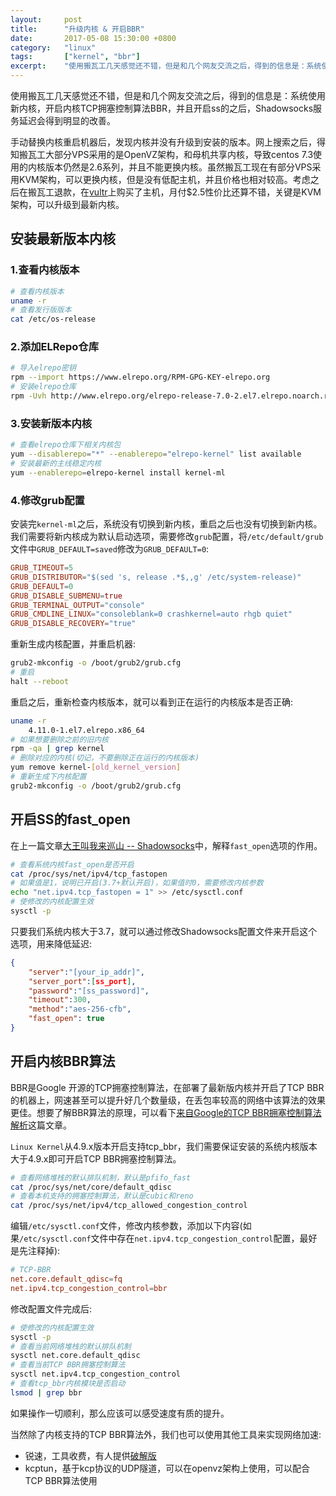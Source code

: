 ```yaml
---
layout:     post
title:      "升级内核 & 开启BBR"
date:       2017-05-08 15:30:00 +0800
category:   "linux"
tags:       ["kernel", "bbr"]
excerpt:    "使用搬瓦工几天感觉还不错，但是和几个网友交流之后，得到的信息是：系统使用新内核，开启内核TCP拥塞控制算法BBR，并且开启ss的之后，Shadowsocks服务延迟会得到明显的改善。"
---
```


使用搬瓦工几天感觉还不错，但是和几个网友交流之后，得到的信息是：系统使用新内核，开启内核TCP拥塞控制算法BBR，并且开启ss的之后，Shadowsocks服务延迟会得到明显的改善。

手动替换内核重启机器后，发现内核并没有升级到安装的版本。网上搜索之后，得知搬瓦工大部分VPS采用的是OpenVZ架构，和母机共享内核，导致centos 7.3使用的内核版本仍然是2.6系列，并且不能更换内核。虽然搬瓦工现在有部分VPS采用KVM架构，可以更换内核，但是没有低配主机，并且价格也相对较高。考虑之后在搬瓦工退款，在[vultr](https://www.vultr.com)上购买了主机，月付$2.5性价比还算不错，关键是KVM架构，可以升级到最新内核。

## 安装最新版本内核

### 1.查看内核版本

```bash
# 查看内核版本
uname -r
# 查看发行版版本
cat /etc/os-release
```

### 2.添加ELRepo仓库

```bash
# 导入elrepo密钥
rpm --import https://www.elrepo.org/RPM-GPG-KEY-elrepo.org
# 安装elrepo仓库
rpm -Uvh http://www.elrepo.org/elrepo-release-7.0-2.el7.elrepo.noarch.rpm
```

### 3.安装新版本内核

```bash
# 查看elrepo仓库下相关内核包
yum --disablerepo="*" --enablerepo="elrepo-kernel" list available
# 安装最新的主线稳定内核
yum --enablerepo=elrepo-kernel install kernel-ml
```

### 4.修改grub配置

安装完`kernel-ml`之后，系统没有切换到新内核，重启之后也没有切换到新内核。我们需要将新内核成为默认启动选项，需要修改`grub`配置，将`/etc/default/grub`文件中`GRUB_DEFAULT=saved`修改为`GRUB_DEFAULT=0`:

```conf
GRUB_TIMEOUT=5
GRUB_DISTRIBUTOR="$(sed 's, release .*$,,g' /etc/system-release)"
GRUB_DEFAULT=0
GRUB_DISABLE_SUBMENU=true
GRUB_TERMINAL_OUTPUT="console"
GRUB_CMDLINE_LINUX="consoleblank=0 crashkernel=auto rhgb quiet"
GRUB_DISABLE_RECOVERY="true"
```

重新生成内核配置，并重启机器:

```bash
grub2-mkconfig -o /boot/grub2/grub.cfg
# 重启
halt --reboot
```

重启之后，重新检查内核版本，就可以看到正在运行的内核版本是否正确:

```bash
uname -r
    4.11.0-1.el7.elrepo.x86_64
# 如果想要删除之前的旧内核
rpm -qa | grep kernel
# 删除对应的内核(切记，不要删除正在运行的内核版本)
yum remove kernel-[old_kernel_version]
# 重新生成下内核配置
grub2-mkconfig -o /boot/grub2/grub.cfg
```

## 开启SS的fast_open

在上一篇文章[大王叫我来巡山 -- Shadowsocks](/2017/05/06/shadowsocks-tutorial/)中，解释`fast_open`选项的作用。

```bash
# 查看系统内核fast_open是否开启
cat /proc/sys/net/ipv4/tcp_fastopen
# 如果值是1，说明已开启(3.7+默认开启)，如果值时0，需要修改内核参数
echo "net.ipv4.tcp_fastopen = 1" >> /etc/sysctl.conf
# 使修改的内核配置生效
sysctl -p
```

只要我们系统内核大于3.7，就可以通过修改Shadowsocks配置文件来开启这个选项，用来降低延迟:

```json
{
    "server":"[your_ip_addr]",
    "server_port":[ss_port],
    "password":"[ss_password]",
    "timeout":300,
    "method":"aes-256-cfb",
    "fast_open": true
}
```

## 开启内核BBR算法

BBR是Google 开源的TCP拥塞控制算法，在部署了最新版内核并开启了TCP BBR的机器上，网速甚至可以提升好几个数量级，在丢包率较高的网络中该算法的效果更佳。想要了解BBR算法的原理，可以看下[来自Google的TCP BBR拥塞控制算法解析](http://blog.csdn.net/dog250/article/details/52830576)这篇文章。

`Linux Kernel`从4.9.x版本开启支持tcp_bbr，我们需要保证安装的系统内核版本大于4.9.x即可开启TCP BBR拥塞控制算法。

```bash
# 查看网络堆栈的默认排队机制，默认是pfifo_fast
cat /proc/sys/net/core/default_qdisc
# 查看本机支持的拥塞控制算法，默认是cubic和reno
cat /proc/sys/net/ipv4/tcp_allowed_congestion_control
```

编辑`/etc/sysctl.conf`文件，修改内核参数，添加以下内容(如果`/etc/sysctl.conf`文件中存在`net.ipv4.tcp_congestion_control`配置，最好是先注释掉):

```conf
# TCP-BBR
net.core.default_qdisc=fq
net.ipv4.tcp_congestion_control=bbr
```

修改配置文件完成后:

```bash
# 使修改的内核配置生效
sysctl -p
# 查看当前网络堆栈的默认排队机制
sysctl net.core.default_qdisc
# 查看当前TCP BBR拥塞控制算法
sysctl net.ipv4.tcp_congestion_control
# 查看tcp_bbr内核模块是否启动
lsmod | grep bbr
```

如果操作一切顺利，那么应该可以感受速度有质的提升。

当然除了内核支持的TCP BBR算法外，我们也可以使用其他工具来实现网络加速:

- 锐速，工具收费，有人提供[破解版](https://github.com/91yun/serverspeeder)
- kcptun，基于kcp协议的UDP隧道，可以在openvz架构上使用，可以配合TCP BBR算法使用
